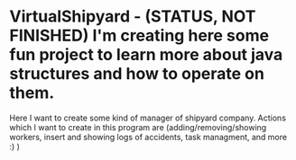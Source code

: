# VirtualShipyard - (STATUS, NOT FINISHED) I'm creating here some fun project to learn more about java structures and how to operate on them.
Here I want to create some kind of manager of shipyard company. Actions which I want to create in this program are 
(adding/removing/showing workers, insert and showing logs of accidents, task managment, and more :) )
